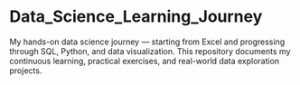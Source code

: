 # Data_Science_Learning_Journey
My hands-on data science journey — starting from Excel and progressing through SQL, Python, and data visualization. This repository documents my continuous learning, practical exercises, and real-world data exploration projects.
